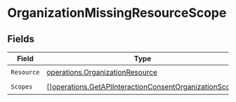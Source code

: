 # OrganizationMissingResourceScope


## Fields

| Field                                                                                                                          | Type                                                                                                                           | Required                                                                                                                       | Description                                                                                                                    |
| ------------------------------------------------------------------------------------------------------------------------------ | ------------------------------------------------------------------------------------------------------------------------------ | ------------------------------------------------------------------------------------------------------------------------------ | ------------------------------------------------------------------------------------------------------------------------------ |
| `Resource`                                                                                                                     | [operations.OrganizationResource](../../models/operations/organizationresource.md)                                             | :heavy_check_mark:                                                                                                             | N/A                                                                                                                            |
| `Scopes`                                                                                                                       | [][operations.GetAPIInteractionConsentOrganizationScope](../../models/operations/getapiinteractionconsentorganizationscope.md) | :heavy_check_mark:                                                                                                             | N/A                                                                                                                            |